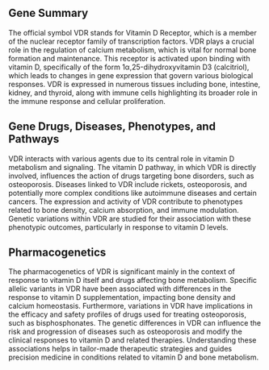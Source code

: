 ## Gene Summary
The official symbol VDR stands for Vitamin D Receptor, which is a member of the nuclear receptor family of transcription factors. VDR plays a crucial role in the regulation of calcium metabolism, which is vital for normal bone formation and maintenance. This receptor is activated upon binding with vitamin D, specifically of the form 1α,25-dihydroxyvitamin D3 (calcitriol), which leads to changes in gene expression that govern various biological responses. VDR is expressed in numerous tissues including bone, intestine, kidney, and thyroid, along with immune cells highlighting its broader role in the immune response and cellular proliferation.

## Gene Drugs, Diseases, Phenotypes, and Pathways
VDR interacts with various agents due to its central role in vitamin D metabolism and signaling. The vitamin D pathway, in which VDR is directly involved, influences the action of drugs targeting bone disorders, such as osteoporosis. Diseases linked to VDR include rickets, osteoporosis, and potentially more complex conditions like autoimmune diseases and certain cancers. The expression and activity of VDR contribute to phenotypes related to bone density, calcium absorption, and immune modulation. Genetic variations within VDR are studied for their association with these phenotypic outcomes, particularly in response to vitamin D levels.

## Pharmacogenetics
The pharmacogenetics of VDR is significant mainly in the context of response to vitamin D itself and drugs affecting bone metabolism. Specific allelic variants in VDR have been associated with differences in the response to vitamin D supplementation, impacting bone density and calcium homeostasis. Furthermore, variations in VDR have implications in the efficacy and safety profiles of drugs used for treating osteoporosis, such as bisphosphonates. The genetic differences in VDR can influence the risk and progression of diseases such as osteoporosis and modify the clinical responses to vitamin D and related therapies. Understanding these associations helps in tailor-made therapeutic strategies and guides precision medicine in conditions related to vitamin D and bone metabolism.